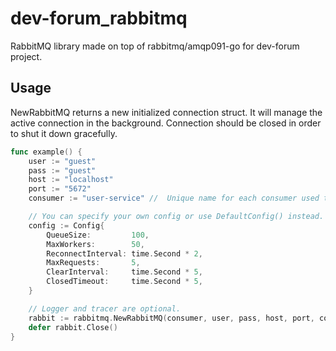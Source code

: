 # dev-forum_rabbitmq
RabbitMQ library made on top of rabbitmq/amqp091-go for dev-forum project. 


## Usage
 NewRabbitMQ returns a new initialized connection struct.
 It will manage the active connection in the background.
 Connection should be closed in order to shut it down gracefully.

```go
func example() {
	user := "guest"
	pass := "guest"
	host := "localhost"
	port := "5672"
	consumer := "user-service" //  Unique name for each consumer used to sign messages.

	// You can specify your own config or use DefaultConfig() instead.
	config := Config{
		QueueSize:         100,
		MaxWorkers:        50,
		ReconnectInterval: time.Second * 2,
		MaxRequests:       5,
		ClearInterval:     time.Second * 5,
		ClosedTimeout:     time.Second * 5,
	}

	// Logger and tracer are optional.
	rabbit := rabbitmq.NewRabbitMQ(consumer, user, pass, host, port, config, WithLogger(customLogger))
	defer rabbit.Close()
}
```
